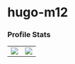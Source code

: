 # hugo-m12

### Profile Stats

<table style="border-collapse: collapse;">
  <tr>
    <td valign="top"><img src="https://github-readme-stats.vercel.app/api?username=hugo-m12&count_private=true&show_icons=true&hide_border=true&theme=dark&hide=issues"/></td>
    <td valign="top"><img src="https://github-readme-stats.vercel.app/api/top-langs/?username=hugo-m12&langs_count=8&layout=compact&hide_border=true&theme=dark"/></td>
  </tr>
</table>

